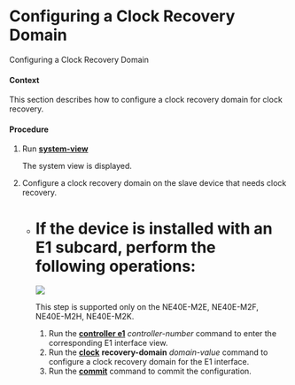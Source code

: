Configuring a Clock Recovery Domain
===================================

Configuring a Clock Recovery Domain

#### Context

This section describes how to configure a clock recovery domain for clock recovery.


#### Procedure

1. Run [**system-view**](cmdqueryname=system-view)
   
   
   
   The system view is displayed.
2. Configure a clock recovery domain on the slave device that needs clock recovery.
   
   
   * # If the device is installed with an E1 subcard, perform the following operations:
     
     ![](../../../../public_sys-resources/note_3.0-en-us.png) 
     
     This step is supported only on the NE40E-M2E, NE40E-M2F, NE40E-M2H, NE40E-M2K.
     
     1. Run the [**controller e1**](cmdqueryname=controller+e1) *controller-number* command to enter the corresponding E1 interface view.
     2. Run the [**clock**](cmdqueryname=clock) **recovery-domain** *domain-value* command to configure a clock recovery domain for the E1 interface.
     3. Run the [**commit**](cmdqueryname=commit) command to commit the configuration.